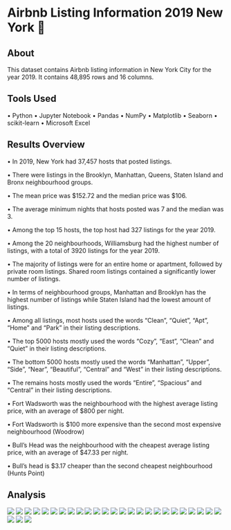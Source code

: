 # Airbnb Listing Information 2019 New York :city_sunrise:

## About ##
This dataset contains Airbnb listing information in New York City for the year 2019. It contains 48,895 rows and 16 columns.

## Tools Used ##
• Python • Jupyter Notebook • Pandas • NumPy • Matplotlib • Seaborn • scikit-learn • Microsoft Excel

## Results Overview ##
• In 2019, New York had 37,457 hosts that posted listings.

• There were listings in the Brooklyn, Manhattan, Queens, Staten Island and Bronx neighbourhood groups.

• The mean price was $152.72 and the median price was $106.

• The average minimum nights that hosts posted was 7 and the median was 3.

• Among the top 15 hosts, the top host had 327 listings for the year 2019.

• Among the 20 neighbourhoods, Williamsburg had the highest number of listings, with a total of 3920 listings for the year 2019.

• The majority of listings were for an entire home or apartment, followed by private room listings. Shared room listings contained a significantly lower number of listings.

• In terms of neighbourhood groups, Manhattan and Brooklyn has the highest number of listings while Staten Island had the lowest amount of listings.

• Among all listings, most hosts used the words “Clean”, “Quiet”, “Apt”, “Home” and “Park” in their listing descriptions.

• The top 5000 hosts mostly used the words “Cozy”, “East”, “Clean” and “Quiet” in their listing descriptions.

• The bottom 5000 hosts mostly used the words “Manhattan”, “Upper”, “Side”, “Near”, “Beautiful”, “Central” and “West” in their listing descriptions.

• The remains hosts mostly used the words “Entire”, “Spacious” and “Central” in their listing descriptions.

• Fort Wadsworth was the neighbourhood with the highest average listing price, with an average of $800 per night.

• Fort Wadsworth is $100 more expensive than the second most expensive neighbourhood (Woodrow)

• Bull’s Head was the neighbourhood with the cheapest average listing price, with an average of $47.33 per night.

• Bull’s head is $3.17 cheaper than the second cheapest neighbourhood (Hunts Point)

## Analysis ##
![](Images/1.PNG)
![](Images/2.PNG)
![](Images/3.PNG)
![](Images/4.PNG)
![](Images/5.PNG)
![](Images/6.PNG)
![](Images/7.PNG)
![](Images/8.PNG)
![](Images/9.PNG)
![](Images/10.PNG)
![](Images/11.PNG)
![](Images/12.PNG)
![](Images/13.PNG)
![](Images/14.PNG)
![](Images/15.PNG)
![](Images/16.PNG)
![](Images/17.PNG)
![](Images/18.PNG)
![](Images/19.PNG)
![](Images/20.PNG)
![](Images/21.PNG)
![](Images/22.PNG)
![](Images/23.PNG)
![](Images/24.PNG)
![](Images/25.PNG)
![](Images/26.PNG)
![](Images/27.PNG)
![](Images/28.PNG)





